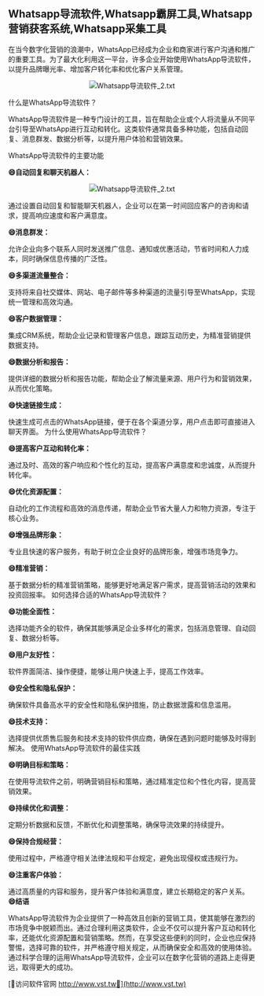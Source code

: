## **Whatsapp导流软件,Whatsapp霸屏工具,Whatsapp营销获客系统,Whatsapp采集工具**

在当今数字化营销的浪潮中，WhatsApp已经成为企业和商家进行客户沟通和推广的重要工具。为了最大化利用这一平台，许多企业开始使用WhatsApp导流软件，以提升品牌曝光率、增加客户转化率和优化客户关系管理。

 <center><img src="https://vst.tw/MP4/tuiguang/png/4.png" alt="Whatsapp导流软件_2.txt"></center>

什么是WhatsApp导流软件？

WhatsApp导流软件是一种专门设计的工具，旨在帮助企业或个人将流量从不同平台引导至WhatsApp进行互动和转化。这类软件通常具备多种功能，包括自动回复、消息群发、数据分析等，以提升用户体验和营销效果。

WhatsApp导流软件的主要功能

**😄自动回复和聊天机器人：**

 <center><img src="https://vst.tw/MP4/tuiguang/png/1.png" alt="Whatsapp导流软件_2.txt"></center>

通过设置自动回复和智能聊天机器人，企业可以在第一时间回应客户的咨询和请求，提高响应速度和客户满意度。

**😄消息群发：**

允许企业向多个联系人同时发送推广信息、通知或优惠活动，节省时间和人力成本，同时确保信息传播的广泛性。

**😄多渠道流量整合：**

支持将来自社交媒体、网站、电子邮件等多种渠道的流量引导至WhatsApp，实现统一管理和高效沟通。

**😄客户数据管理：**

集成CRM系统，帮助企业记录和管理客户信息，跟踪互动历史，为精准营销提供数据支持。

**😄数据分析和报告：**

提供详细的数据分析和报告功能，帮助企业了解流量来源、用户行为和营销效果，从而优化策略。

**😄快速链接生成：**

快速生成可点击的WhatsApp链接，便于在各个渠道分享，用户点击即可直接进入聊天界面。
为什么使用WhatsApp导流软件？

**😄提高客户互动和转化率：**

通过及时、高效的客户响应和个性化的互动，提高客户满意度和忠诚度，从而提升转化率。

**😄优化资源配置：**

自动化的工作流程和高效的消息传递，帮助企业节省大量人力和物力资源，专注于核心业务。

**😄增强品牌形象：**

专业且快速的客户服务，有助于树立企业良好的品牌形象，增强市场竞争力。

**😄精准营销：**

基于数据分析的精准营销策略，能够更好地满足客户需求，提高营销活动的效果和投资回报率。
如何选择合适的WhatsApp导流软件？

**😄功能全面性：**

选择功能齐全的软件，确保其能够满足企业多样化的需求，包括消息管理、自动回复、数据分析等。

**😄用户友好性：**

软件界面简洁、操作便捷，能够让用户快速上手，提高工作效率。

**😄安全性和隐私保护：**

确保软件具备高水平的安全性和隐私保护措施，防止数据泄露和信息滥用。

**😄技术支持：**

选择提供优质售后服务和技术支持的软件供应商，确保在遇到问题时能够及时得到解决。
使用WhatsApp导流软件的最佳实践

**😄明确目标和策略：**

在使用导流软件之前，明确营销目标和策略，通过精准定位和个性化内容，提高营销效果。

**😄持续优化和调整：**

定期分析数据和反馈，不断优化和调整策略，确保导流效果的持续提升。

**😄保持合规经营：**

使用过程中，严格遵守相关法律法规和平台规定，避免出现侵权或违规行为。

**😄注重客户体验：**

通过高质量的内容和服务，提升客户体验和满意度，建立长期稳定的客户关系。
**😄结语**

WhatsApp导流软件为企业提供了一种高效且创新的营销工具，使其能够在激烈的市场竞争中脱颖而出。通过合理利用这类软件，企业不仅可以提升客户互动和转化率，还能优化资源配置和营销策略。然而，在享受这些便利的同时，企业也应保持警惕，选择可靠的软件，并严格遵守相关规定，从而确保安全和高效的使用体验。通过科学合理的运用WhatsApp导流软件，企业可以在数字化营销的道路上走得更远，取得更大的成功。


[👻访问软件官网 http://www.vst.tw👻](http://www.vst.tw)
